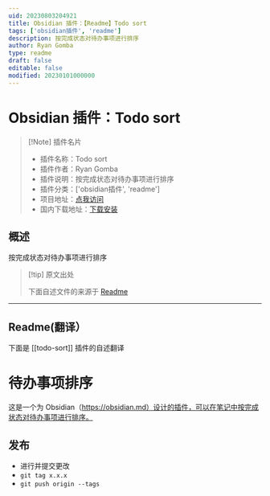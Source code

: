```yaml
---
uid: 20230803204921
title: Obsidian 插件：【Readme】Todo sort
tags: ['obsidian插件', 'readme']
description: 按完成状态对待办事项进行排序
author: Ryan Gomba
type: readme
draft: false
editable: false
modified: 20230101000000
---
```


# Obsidian 插件：Todo sort

> [!Note] 插件名片
> - 插件名称：Todo sort
> - 插件作者：Ryan Gomba
> - 插件说明：按完成状态对待办事项进行排序
> - 插件分类：['obsidian插件', 'readme']
> - 项目地址：[点我访问](https://github.com/ryangomba/obsidian-todo-sort)
> - 国内下载地址：[下载安装](https://pkmer.cn/products/plugin/pluginMarket/?todo-sort)

## 概述

按完成状态对待办事项进行排序



> [!tip] 原文出处
> 
>下面自述文件的来源于 [Readme](https://ghproxy.net/https://raw.githubusercontent.com/ryangomba/obsidian-todo-sort/main/README.md)
> 

---

## Readme(翻译）

下面是 [[todo-sort]] 插件的自述翻译


# 待办事项排序

这是一个为 Obsidian（https://obsidian.md）设计的插件，可以在笔记中按完成状态对待办事项进行排序。

## 发布

- 进行并提交更改
- `git tag x.x.x`
- `git push origin --tags`



